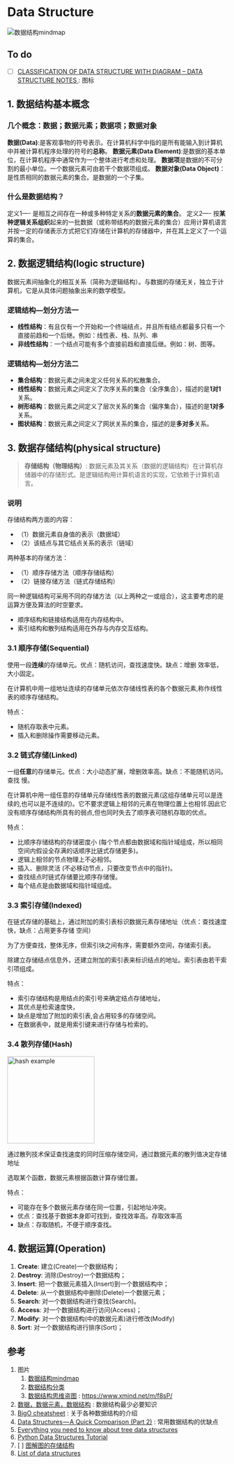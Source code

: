 # Data Structure 

![数据结构mindmap](https://i.imgur.com/57TzYCD.png)
	
## To do 

* [ ] [CLASSIFICATION OF DATA STRUCTURE WITH DIAGRAM – DATA STRUCTURE NOTES
](https://www.csetutor.com/classification-of-data-structure-with-diagram/) : 图标
	
## 1. 数据结构基本概念
	
### 几个概念：数据；数据元素；数据项；数据对象
	
**数据(Data)**:是客观事物的符号表示。在计算机科学中指的是所有能输入到计算机中并被计算机程序处理的符号的**总称**。
**数据元素(Data Element)**:是数据的基本单位，在计算机程序中通常作为一个整体进行考虑和处理。
**数据项**是数据的不可分割的最小单位。一个数据元素可由若干个数据项组成。
**数据对象(Data Object)**：是性质相同的数据元素的集合。是数据的一个子集。
	
### 什么是数据结构？
	
定义1—- 是相互之间存在一种或多种特定关系的**数据元素的集合**。
定义2—- 按**某种逻辑关系组织**起来的一批数据（或称带结构的数据元素的集合）应用计算机语言并按一定的存储表示方式把它们存储在计算机的存储器中，并在其上定义了一个运算的集合。
	
## 2. 数据逻辑结构(logic structure)
	
数据元素间抽象化的相互关系（简称为逻辑结构）。与数据的存储无关，独立于计算机，它是从具体问题抽象出来的数学模型。
	
### 逻辑结构—划分方法一

* **线性结构**：有且仅有一个开始和一个终端结点，并且所有结点都最多只有一个直接前趋和一个后继。例如：线性表、栈、队列、串
* **非线性结构**：一个结点可能有多个直接前趋和直接后继。例如：树、图等。
	
### 逻辑结构—划分方法二
	
* **集合结构**：数据元素之间未定义任何关系的松散集合。
* **线性结构**：数据元素之间定义了次序关系的集合（全序集合），描述的是**1对1**关系。
* **树形结构**：数据元素之间定义了层次关系的集合（偏序集合），描述的是**1对多**关系。
* **图状结构**：数据元素之间定义了网状关系的集合，描述的是**多对多**关系。
	
## 3. 数据存储结构(physical structure)
	
> **存储结构（物理结构）**: 数据元素及其关系（数据的逻辑结构）在计算机存储器中的存储形式。是逻辑结构用计算机语言的实现，它依赖于计算机语言。
	
### 说明
	
存储结构两方面的内容：
	
* （1）数据元素自身值的表示（数据域）
* （2）该结点与其它结点关系的表示（链域）
	
两种基本的存储方法：
	
* （1）顺序存储方法（顺序存储结构）
* （2）链接存储方法（链式存储结构）

同一种逻辑结构可采用不同的存储方法（以上两种之一或组合），这主要考虑的是运算方便及算法的时空要求。
	
* 顺序结构和链接结构适用在内存结构中。
* 索引结构和散列结构适用在外存与内存交互结构。
			
### 3.1 顺序存储(Sequential)
	
使用一段**连续**的存储单元。优点：随机访问，查找速度快。缺点：增删 效率低，大小固定。
	
在计算机中用一组地址连续的存储单元依次存储线性表的各个数据元素,称作线性表的顺序存储结构。
	
特点：

* 随机存取表中元素。
* 插入和删除操作需要移动元素。
	
### 3.2 链式存储(Linked)
	
一组**任意**的存储单元。优点：大小动态扩展，增删效率高。缺点：不能随机访问。查找 慢。
	
在计算机中用一组任意的存储单元存储线性表的数据元素(这组存储单元可以是连续的,也可以是不连续的)。它不要求逻辑上相邻的元素在物理位置上也相邻.因此它没有顺序存储结构所具有的弱点,但也同时失去了顺序表可随机存取的优点。
	
特点：
	
* 比顺序存储结构的存储密度小 (每个节点都由数据域和指针域组成，所以相同空间内假设全存满的话顺序比链式存储更多)。
* 逻辑上相邻的节点物理上不必相邻。
* 插入、删除灵活 (不必移动节点，只要改变节点中的指针)。
* 查找结点时链式存储要比顺序存储慢。
* 每个结点是由数据域和指针域组成。
	
### 3.3 索引存储(Indexed)
	
在链式存储的基础上，通过附加的索引表标识数据元素存储地址（优点：查找速度快，缺点：占用更多存储 空间）
	
为了方便查找，整体无序，但索引块之间有序，需要额外空间，存储索引表。
	
除建立存储结点信息外，还建立附加的索引表来标识结点的地址。索引表由若干索引项组成。
	
特点：
	
* 索引存储结构是用结点的索引号来确定结点存储地址，
* 其优点是检索速度快，
* 缺点是增加了附加的索引表,会占用较多的存储空间。
* 在数据表中，就是用索引键来进行存储与检索的。
	
### 3.4 散列存储(Hash)

<img src="https://i.imgur.com/B4lgKxp.gif" alt="hash example" width="200"/>
	
通过散列技术保证查找速度的同时压缩存储空间，通过数据元素的散列值决定存储地址
	
选取某个函数，数据元素根据函数计算存储位置。
	
特点：
	
* 可能存在多个数据元素存储在同一位置，引起地址冲突。
* 优点：查找基于数据本身即可找到，查找效率高。存取效率高
* 缺点：存取随机，不便于顺序查找。
	
## 4. 数据运算(Operation)
	
1. **Create**: 建立(Create)一个数据结构；
1. **Destroy**: 消除(Destroy)一个数据结构；
1. **Insert**: 把一个数据元素插入(Insert)到一个数据结构中；
1. **Delete**: 从一个数据结构中删除(Delete)一个数据元素；
1. **Search**: 对一个数据结构进行查找(Search)。
1. **Access**: 对一个数据结构进行访问(Access)；
1. **Modify**: 对一个数据结构(中的数据元素)进行修改(Modify)
1. **Sort**: 对一个数据结构进行排序(Sort)；
	
## 参考

1. 图片
	1. [数据结构mindmap](https://i.imgur.com/57TzYCD.png)
	1. [数据结构分类](https://i.imgur.com/UGaG1Ou.gif)
	1. [数据结构思维盗图](https://i.imgur.com/9OjiXaV.png) : https://www.xmind.net/m/f8sP/ 
1. [数据，数据元素，数据结构](http://gotobenny.com/2018/02/25/2018-02-25-data-element-structure/) : 数据结构最少必要知识
1. [BigO cheatsheet](http://bigocheatsheet.com/) : 关于各种数据结构的介绍
1. [Data Structures — A Quick Comparison (Part 2)](https://medium.com/omarelgabrys-blog/data-structures-a-quick-comparison-6689d725b3b0) : 常用数据结构的优缺点
1. [Everything you need to know about tree data structures](https://medium.freecodecamp.org/all-you-need-to-know-about-tree-data-structures-bceacb85490c)
1. [Python Data Structures Tutorial](https://www.datacamp.com/community/tutorials/data-structures-python)
1. [ ] [图解图的存储结构](https://blog.csdn.net/wstz_5461/article/details/78290682)
1. [List of data structures](https://www.wikiwand.com/en/List_of_data_structures)
